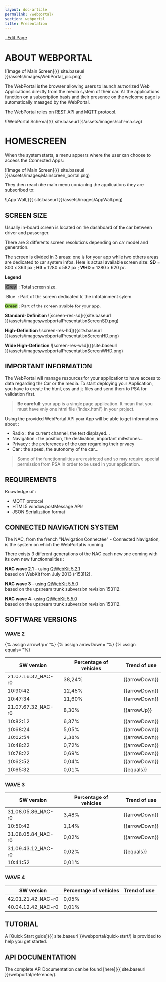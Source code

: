 ```yaml
---
layout: doc-article
permalink: /webportal/
section: webportal
title: Presentation
---
```


<a href="https://github.com/GroupePSA/groupepsa.github.io/tree/master/{{ page.path }}" class="button is-link is-outlined is-pulled-right" target="_blank" title="Edit this page on GitHub">
    <i style="font-size: 1.6rem" class="fab fa-2x fa-github  is-white"></i> 
    &nbsp; Edit Page
</a>

# ABOUT WEBPORTAL

![Image of Main Screen]({{ site.baseurl }}/assets/images/WebPortal_pic.png)

The WebPortal is the browser allowing users to launch authorized Web Applications directly from the media system of their car.
All the applications function on a subscription basis and their presence on the welcome page is automatically managed by the WebPortal.

The WebPortal relies on [REST API](https://restfulapi.net/) and [MQTT protocol](http://mosquitto.org/man/mqtt-7.html).

![WebPortal Schema]({{ site.baseurl }}/assets/images/schema.svg)

# HOMESCREEN
When the system starts, a menu appears where the user can choose to access the Connected Apps:

![Image of Main Screen]({{ site.baseurl }}/assets/images/Mainscreen_portal.png)

They then reach the main menu containing the applications they are subscribed to:

![App Wall]({{ site.baseurl }}/assets/images/AppWall.png)


## SCREEN SIZE
Usually in-board screen is located on the dashboard of the car between driver and passenger.

There are 3 differents screen resolutions depending on car model and generation.

The screen is divided in 3 areas: one is for your app while two others areas are dedicated to car system infos.
Here is actual available screen size: **SD** = 800 x 363 px ; **HD** = 1280 x 582 px ; **WHD** = 1280 x 620 px.

**Legend**

<span class="verb get" style="background-color: grey">&nbsp;Grey&nbsp;</span> : Total screen size.


<span class="verb get" style>&nbsp;Blue&nbsp;</span> : Part of the screen dedicated to the infotainment sytem.


<span class="verb post" style="background-color:#92D050">Green</span> : Part of the screen avaible for your app.

**Standard-Definition**
![screen-res-sd]({{site.baseurl }}/assets/images/webportalPresentationScreenSD.png)

**High-Definition**
![screen-res-hd]({{site.baseurl }}/assets/images/webportalPresentationScreenHD.png)

**Wide High-Definition**
![screen-res-whd]({{site.baseurl }}/assets/images/webportalPresentationScreenWHD.png)

## IMPORTANT INFORMATION

The WebPortal will manage resources for your application to have access to data regarding the Car or the media.
To start deploying your Application, you have to create the html, css and js files and send them to PSA for validation first.

>**Be carefull**: your app is a single page application. It mean that you must have only one html file ('index.html') in your project.

Using the provided WebPortal API your App will be able to get informations about :
- Radio : the current channel, the text displayed...
- Navigation : the position, the destination, important milestones...
- Privacy : the preferences of the user regarding their privacy
- Car : the speed, the autonomy of the car...

>Some of the functionnalities are restricted and so may require special permission from PSA in order to be used in your application.

## REQUIREMENTS

Knowledge of :
- MQTT protocol
- HTML5 window.postMessage APIs
- JSON Serialization format

## CONNECTED NAVIGATION SYSTEM

The NAC, from the french "NAvigation Connectée" - Connected Navigation, is the system on which the WebPortal is running.  

There exists 3 different generations of the NAC each new one coming with its own new functionnalities :  

**NAC wave 2.1** - using [QtWebKit 5.2.1](http://download.qt.io/archive/qt/5.2/5.2.1/submodules/qtwebkit-opensource-src-5.2.1.tar.gz)  
based on WebKit from July 2013 (r153112).

**NAC wave 3** - using [QtWebKit 5.5.0](http://download.qt.io/archive/qt/5.5/5.5.0/submodules/qtwebkit-opensource-src-5.5.0.tar.gz)  
based on the upstream trunk subversion revision 153112.

**NAC wave 4**- using [QtWebKit 5.5.0](http://download.qt.io/archive/qt/5.5/5.5.0/submodules/qtwebkit-opensource-src-5.5.0.tar.gz)  
based on the upstream trunk subversion revision 153112.

## SOFTWARE VERSIONS

### WAVE 2
{% assign arrowUp='<span class="icon has-text-success"><i class="fas fa-arrow-up"></i></span>'%}
{% assign arrowDown='<span class="icon has-text-danger"><i class="fas fa-arrow-down"></i></span>'%}
{% assign equals='<span class="icon "><i class="fas fa-equals"></i></span>'%}

SW version	| Percentage of vehicles| Trend of use
-|-|-
21.07.16.32_NAC-r0	|38,24%|	{{arrowDown}}
10:90:42	|12,45%|	 {{arrowDown}}
10:47:34	|11,60%|	 {{arrowDown}}
21.07.67.32_NAC-r0|	8,30%|	{{arrowUp}}
10:82:12	|6,37%	| {{arrowDown}}
10:68:24	|5,05%	| {{arrowDown}}
10:62:54	|2,38%	| {{arrowDown}}
10:48:22	|0,72%	| {{arrowDown}}
10:78:22	|0,69%	| {{arrowDown}}
10:62:52	|0,04%	| {{arrowDown}}
10:65:32	|0,01%	| {{equals}}

### WAVE 3

SW version	| Percentage of vehicles | Trend of use
-|-|-
31.08.05.86_NAC-r0|	3,48%|	 {{arrowDown}}
10:50:42|	1,14%	| {{arrowDown}}
31.08.05.84_NAC-r0	| 0,02%	| {{arrowDown}}
31.09.43.12_NAC-r0|	0,02% |	{{equals}}
10:41:52|	0,01%	|


### WAVE 4

SW version	| Percentage of vehicles| Trend of use
-|-|-
42.01.21.42_NAC-r0 |	0,05%	|
40.04.12.42_NAC-r0	| 0,01%	|


## TUTORIAL

A [Quick Start guide]({{ site.baseurl }}/webportal/quick-start/) is provided to help you get started.

## API DOCUMENTATION

The complete API Documentation can be found [here]({{ site.baseurl }}/webportal/reference/).
